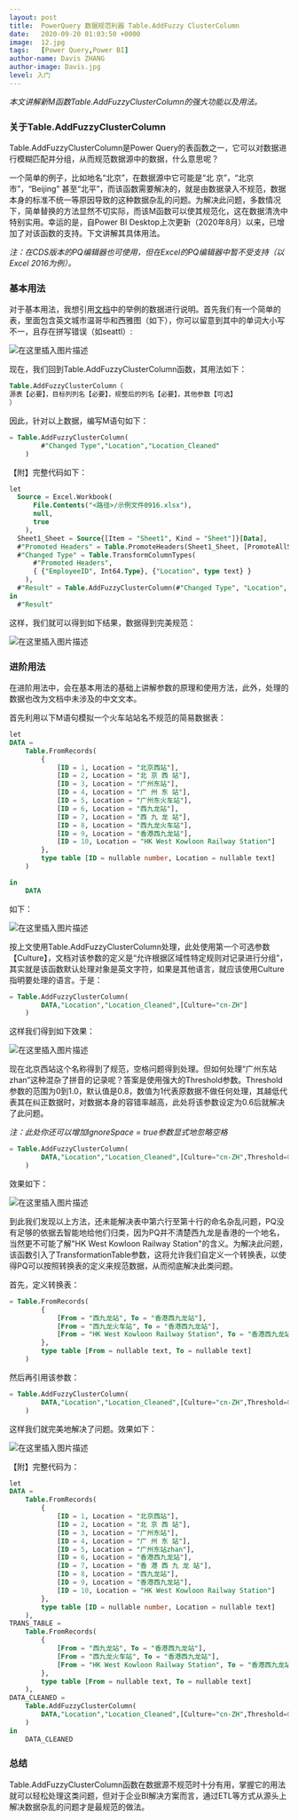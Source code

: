 ```yaml
---
layout: post
title:  PowerQuery 数据规范利器 Table.AddFuzzy ClusterColumn
date:   2020-09-20 01:03:50 +0000
image:  12.jpg
tags:   [Power Query,Power BI]
author-name: Davis ZHANG
author-image: Davis.jpg
level: 入门
---
```


*本文讲解新M函数Table.AddFuzzyClusterColumn的强大功能以及用法。*

### 关于Table.AddFuzzyClusterColumn

Table.AddFuzzyClusterColumn是Power Query的表函数之一，它可以对数据进行模糊匹配并分组，从而规范数据源中的数据，什么意思呢？

一个简单的例子，比如地名“北京”，在数据源中它可能是“北 京”，“北京市”，“Beijing” 甚至“北平”，而该函数需要解决的，就是由数据录入不规范，数据本身的标准不统一等原因导致的这种数据杂乱的问题。为解决此问题，多数情况下，简单替换的方法显然不切实际，而该M函数可以使其规范化，这在数据清洗中特别实用。幸运的是，自Power BI Desktop上次更新（2020年8月）以来，已增加了对该函数的支持。下文讲解其具体用法。

*注：在CDS版本的PQ编辑器也可使用，但在Excel的PQ编辑器中暂不受支持（以Excel 2016为例）。*

### 基本用法

对于基本用法，我想引用[文档](https://docs.microsoft.com/en-us/powerquery-m/table-addfuzzyclustercolumn)中的举例的数据进行说明。首先我们有一个简单的表，里面包含英文城市温哥华和西雅图（如下），你可以留意到其中的单词大小写不一，且存在拼写错误（如seattl）:

![在这里插入图片描述](https://img-blog.csdnimg.cn/20200916190349558.png#pic_center)

现在，我们回到Table.AddFuzzyClusterColumn函数，其用法如下：

```SQL
Table.AddFuzzyClusterColumn（
源表【必要】，目标列列名【必要】，规整后的列名【必要】，其他参数【可选】
）
```

因此，针对以上数据，编写M语句如下：

```SQL
= Table.AddFuzzyClusterColumn(
        #"Changed Type","Location","Location_Cleaned"
    )
```

【附】完整代码如下：

```SQL
let
  Source = Excel.Workbook(
      File.Contents("<路径>/示例文件0916.xlsx"), 
      null, 
      true
    ),
  Sheet1_Sheet = Source{[Item = "Sheet1", Kind = "Sheet"]}[Data],
  #"Promoted Headers" = Table.PromoteHeaders(Sheet1_Sheet, [PromoteAllScalars = true]),
  #"Changed Type" = Table.TransformColumnTypes(
      #"Promoted Headers", 
      { {"EmployeeID", Int64.Type}, {"Location", type text} }
    ),
  #"Result" = Table.AddFuzzyClusterColumn(#"Changed Type", "Location", "Location_Cleaned")
in
  #"Result"
```

这样，我们就可以得到如下结果，数据得到完美规范：

![在这里插入图片描述](https://img-blog.csdnimg.cn/20200916191933165.png#pic_center)


### 进阶用法

在进阶用法中，会在基本用法的基础上讲解参数的原理和使用方法，此外，处理的数据也改为文档中未涉及的中文文本。

首先利用以下M语句模拟一个火车站站名不规范的简易数据表：

```SQL
let
DATA = 
    Table.FromRecords(
        {
            [ID = 1, Location = "北京西站"],
            [ID = 2, Location = "北 京 西 站"],
            [ID = 3, Location = "广州东站"],
            [ID = 4, Location = "广 州 东 站"],
            [ID = 5, Location = "广州东火车站"],
            [ID = 6, Location = "西九龙站"],
            [ID = 7, Location = "西 九 龙 站"],
            [ID = 8, Location = "西九龙火车站"],
            [ID = 9, Location = "香港西九龙站"],
            [ID = 10, Location = "HK West Kowloon Railway Station"]
        },
        type table [ID = nullable number, Location = nullable text]
    )

in
    DATA
```

如下：

![在这里插入图片描述](https://img-blog.csdnimg.cn/20200917175803852.png?x-oss-process=image/watermark,type_ZmFuZ3poZW5naGVpdGk,shadow_10,text_RC1CSSB8IERhdmlzIG9uIEJJ,size_16,color_FFFFFF,t_70#pic_center)


按上文使用Table.AddFuzzyClusterColumn处理，此处使用第一个可选参数【Culture】，文档对该参数的定义是“允许根据区域性特定规则对记录进行分组”，其实就是该函数默认处理对象是英文字符，如果是其他语言，就应该使用Culture指明要处理的语言。于是：

```SQL
= Table.AddFuzzyClusterColumn(
        DATA,"Location","Location_Cleaned",[Culture="cn-ZH"]
    )
```

这样我们得到如下效果：

![在这里插入图片描述](https://img-blog.csdnimg.cn/20200917175836800.png?x-oss-process=image/watermark,type_ZmFuZ3poZW5naGVpdGk,shadow_10,text_RC1CSSB8IERhdmlzIG9uIEJJ,size_16,color_FFFFFF,t_70#pic_center)



现在北京西站这个名称得到了规范，空格问题得到处理。但如何处理“广州东站zhan”这种混杂了拼音的记录呢？答案是使用强大的Threshold参数。Threshold参数的范围为0到1.0，默认值是0.8，数值为1代表原数据不做任何处理，其越低代表其在纠正数据时，对数据本身的容错率越高，此处将该参数设定为0.6后就解决了此问题。

*注：此处你还可以增加IgnoreSpace = true参数显式地忽略空格*

```SQL
= Table.AddFuzzyClusterColumn(
        DATA,"Location","Location_Cleaned",[Culture="cn-ZH",Threshold=0.6]
    )
```

效果如下：

![在这里插入图片描述](https://img-blog.csdnimg.cn/20200917175951290.png?x-oss-process=image/watermark,type_ZmFuZ3poZW5naGVpdGk,shadow_10,text_RC1CSSB8IERhdmlzIG9uIEJJ,size_16,color_FFFFFF,t_70#pic_center)



到此我们发现以上方法，还未能解决表中第六行至第十行的命名杂乱问题，PQ没有足够的依据去智能地给他们归类，因为PQ并不清楚西九龙是香港的一个地名，当然更不可能了解"HK West Kowloon Railway Station"的含义。为解决此问题，该函数引入了TransformationTable参数，这将允许我们自定义一个转换表，以使得PQ可以按照转换表的定义来规范数据，从而彻底解决此类问题。

首先，定义转换表：

```SQL
= Table.FromRecords(
        {
            [From = "西九龙站", To = "香港西九龙站"],
            [From = "西九龙火车站", To = "香港西九龙站"],
            [From = "HK West Kowloon Railway Station", To = "香港西九龙站"]
        },
        type table [From = nullable text, To = nullable text]
    )
```

然后再引用该参数：

```SQL
= Table.AddFuzzyClusterColumn(
        DATA,"Location","Location_Cleaned",[Culture="cn-ZH",Threshold=0.6,TransformationTable=TRANS_TABLE]
    )
```

这样我们就完美地解决了问题。效果如下：


![在这里插入图片描述](https://img-blog.csdnimg.cn/20200917180039883.png?x-oss-process=image/watermark,type_ZmFuZ3poZW5naGVpdGk,shadow_10,text_RC1CSSB8IERhdmlzIG9uIEJJ,size_16,color_FFFFFF,t_70#pic_center)

【附】完整代码为：


```SQL
let
DATA = 
    Table.FromRecords(
        {
            [ID = 1, Location = "北京西站"],
            [ID = 2, Location = "北 京 西 站"],
            [ID = 3, Location = "广州东站"],
            [ID = 4, Location = "广 州 东 站"],
            [ID = 5, Location = "广州东站zhan"],
            [ID = 6, Location = "香港西九龙站"],
            [ID = 7, Location = "香 港 西 九 龙 站"],
            [ID = 8, Location = "西九龙站"],
            [ID = 9, Location = "香港西九龙站"],
            [ID = 10, Location = "HK West Kowloon Railway Station"]
        },
        type table [ID = nullable number, Location = nullable text]
    ),    
TRANS_TABLE = 
    Table.FromRecords(
        {
            [From = "西九龙站", To = "香港西九龙站"],
            [From = "西九龙火车站", To = "香港西九龙站"],
            [From = "HK West Kowloon Railway Station", To = "香港西九龙站"]
        },
        type table [From = nullable text, To = nullable text]
    ),
DATA_CLEANED = 
    Table.AddFuzzyClusterColumn(
        DATA,"Location","Location_Cleaned",[Culture="cn-ZH",Threshold=0.6,TransformationTable=TRANS_TABLE]
    )
in
    DATA_CLEANED
```

### 总结

Table.AddFuzzyClusterColumn函数在数据源不规范时十分有用，掌握它的用法就可以轻松处理这类问题，但对于企业BI解决方案而言，通过ETL等方式从源头上解决数据杂乱的问题才是最规范的做法。
